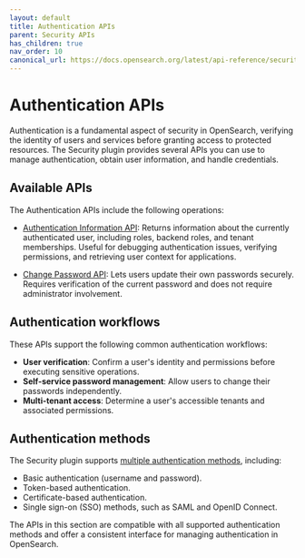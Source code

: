 ```yaml
---
layout: default
title: Authentication APIs
parent: Security APIs
has_children: true
nav_order: 10
canonical_url: https://docs.opensearch.org/latest/api-reference/security/authentication/index/
---
```


# Authentication APIs

Authentication is a fundamental aspect of security in OpenSearch, verifying the identity of users and services before granting access to protected resources. The Security plugin provides several APIs you can use to manage authentication, obtain user information, and handle credentials.

## Available APIs

The Authentication APIs include the following operations:

- [Authentication Information API]({{site.url}}{{site.baseurl}}/api-reference/security/authentication/auth-info/): Returns information about the currently authenticated user, including roles, backend roles, and tenant memberships. Useful for debugging authentication issues, verifying permissions, and retrieving user context for applications.

- [Change Password API]({{site.url}}{{site.baseurl}}/api-reference/security/authentication/change-password/): Lets users update their own passwords securely. Requires verification of the current password and does not require administrator involvement.

## Authentication workflows

These APIs support the following common authentication workflows:

- **User verification**: Confirm a user's identity and permissions before executing sensitive operations.
- **Self-service password management**: Allow users to change their passwords independently.
- **Multi-tenant access**: Determine a user's accessible tenants and associated permissions.

## Authentication methods

The Security plugin supports [multiple authentication methods]({{site.url}}{{site.baseurl}}/security/authentication-backends/authc-index/), including:

- Basic authentication (username and password).
- Token-based authentication.
- Certificate-based authentication.
- Single sign-on (SSO) methods, such as SAML and OpenID Connect.

The APIs in this section are compatible with all supported authentication methods and offer a consistent interface for managing authentication in OpenSearch.
